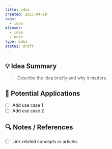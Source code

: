 ```yaml
---
title: idea
created: 2025-04-19
tags:
  - idea
aliases:
  - idea
  - note
type: idea
status: draft
---
```


## 💡 Idea Summary

> Describe the idea briefly and why it matters.

## 🚀 Potential Applications

- [ ] Add use case 1
- [ ] Add use case 2

## 🔍 Notes / References

- [ ] Link related concepts or articles
